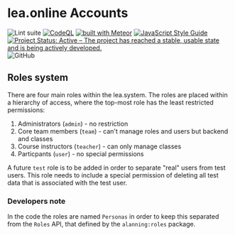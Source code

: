 # lea.online Accounts

![Lint suite](https://github.com/leaonline/leaonline-accounts/workflows/Lint%20suite/badge.svg)
[![CodeQL](https://github.com/leaonline/leaonline-accounts/actions/workflows/codeql-analysis.yml/badge.svg)](https://github.com/leaonline/leaonline-accounts/actions/workflows/codeql-analysis.yml)
[![built with Meteor](https://img.shields.io/badge/Meteor-2.1.1-green?logo=meteor&logoColor=white)](https://meteor.com)
[![JavaScript Style Guide](https://img.shields.io/badge/code_style-standard-brightgreen.svg)](https://standardjs.com)
[![Project Status: Active – The project has reached a stable, usable state and is being actively developed.](https://www.repostatus.org/badges/latest/active.svg)](https://www.repostatus.org/#active)
![GitHub](https://img.shields.io/github/license/leaonline/leaonline-accounts)

## Roles system

There are four main roles within the lea.system. The roles are placed within
a hierarchy of access, where the top-most role has the least restricted permissions:

1. Administrators (`admin`) - no restriction
2. Core team members (`team`) - can't manage roles and users but backend and classes
3. Course instructors (`teacher`) - can only manage classes
4. Particpants (`user`) - no special permissions

A future `test` role is to be added in order to separate "real" users from
test users. This role needs to include a special permission of deleting
all test data that is associated with the test user.

### Developers note

In the code the roles are named `Personas` in order to keep this
separated from the `Roles` API, that defined by the `alanning:roles` package.
